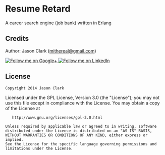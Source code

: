 # Resume Retard

A career search engine (job bank) written in Erlang


Credits
-------

Author: Jason Clark (mithereal@gmail.com)

<a href="https://plus.google.com/106435649138230430305/posts">
  <img alt="Follow me on Google+"
       src="https://github.com/mithereal/mithereal.github.io/tree/master/image/g+64.png?raw=true" />
</a>

<a href="http://linkedin.com/in/mithereal">
  <img alt="Follow me on LinkedIn"
       src="https://github.com/mithereal/mithereal.github.io/tree/master/image/linkedin.png?raw=true" />
</a>

License
-------

    Copyright 2014 Jason Clark

   Licensed under the GPL License, Version 3.0 (the "License");
    you may not use this file except in compliance with the License.
    You may obtain a copy of the License at

       http://www.gnu.org/licenses/gpl-3.0.html

    Unless required by applicable law or agreed to in writing, software
    distributed under the License is distributed on an "AS IS" BASIS,
    WITHOUT WARRANTIES OR CONDITIONS OF ANY KIND, either express or implied.
    See the License for the specific language governing permissions and
    limitations under the License.


